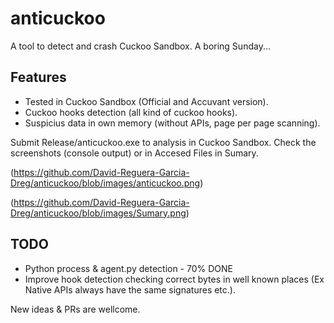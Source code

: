 # anticuckoo
A tool to detect and crash Cuckoo Sandbox. A boring Sunday...

## Features
* Tested in Cuckoo Sandbox (Official and Accuvant version).
* Cuckoo hooks detection (all kind of cuckoo hooks).
* Suspicius data in own memory (without APIs, page per page scanning).

Submit Release/anticuckoo.exe to analysis in Cuckoo Sandbox. Check the screenshots (console output) or in Accesed Files in Sumary.

(https://github.com/David-Reguera-Garcia-Dreg/anticuckoo/blob/images/anticuckoo.png)

(https://github.com/David-Reguera-Garcia-Dreg/anticuckoo/blob/images/Sumary.png)

## TODO
* Python process & agent.py detection - 70% DONE
* Improve hook detection checking correct bytes in well known places (Ex Native APIs always have the same signatures etc.).

New ideas & PRs are wellcome.
